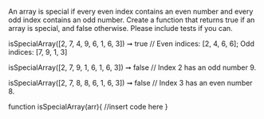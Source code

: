An array is special if every even index contains an even number and every odd index contains an odd number. Create a function that returns true if an array is special, and false otherwise. Please include tests if you can.

isSpecialArray([2, 7, 4, 9, 6, 1, 6, 3]) ➞ true
// Even indices: [2, 4, 6, 6]; Odd indices: [7, 9, 1, 3]

isSpecialArray([2, 7, 9, 1, 6, 1, 6, 3]) ➞ false
// Index 2 has an odd number 9.

isSpecialArray([2, 7, 8, 8, 6, 1, 6, 3]) ➞ false
// Index 3 has an even number 8.

function isSpecialArray(arr){
  //insert code here
}

